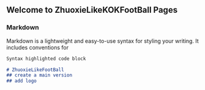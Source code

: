 ## Welcome to ZhuoxieLikeKOKFootBall Pages

### Markdown

Markdown is a lightweight and easy-to-use syntax for styling your writing. It includes conventions for

```markdown
Syntax highlighted code block

# ZhuoxieLikeFootBall
## create a main version
## add logo
